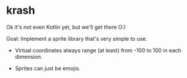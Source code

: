 # krash

Ok it's not even Kotlin yet, but we'll get there O:)

Goal: Implement a sprite library that's very simple to use.

- Virtual coordinates always range (at least) from -100 to 100 in each dimension.

- Sprites can just be emojis.
